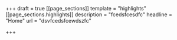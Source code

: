 +++
draft = true
[[page_sections]]
template = "highlights"
[[page_sections.highlights]]
description = "fcedsfcesdfc"
headline = "Home"
url = "dsvfcedsfcewdszfc"

+++
